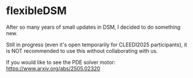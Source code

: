 # flexibleDSM

After so many years of small updates in DSM, I decided to do something new.

Still in progress (even it's open temporarily for CLEEDI2025 participants), 
it is NOT recommended to use this without collaborating with us.

If you would like to see the PDE solver motor:
https://www.arxiv.org/abs/2505.02320
